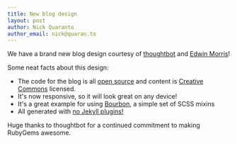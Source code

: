 ```yaml
---
title: New blog design
layout: post
author: Nick Quaranto
author_email: nick@quaran.to
---
```


We have a brand new blog design courtesy of [thoughtbot](http://thoughtbot.com) and [Edwin Morris](http://github.com/ehmorris)!

Some neat facts about this design:

* The code for the blog is all [open source](http://github.com/rubygems/rubygems.github.com) and content is [Creative Commons](http://creativecommons.org/licenses/by-sa/3.0/us/) licensed.
* It's now responsive, so it will look great on any device!
* It's a great example for using [Bourbon](http://bourbon.io/), a simple set of SCSS mixins
* All generated with [no Jekyll plugins!](http://quaran.to/blog/2013/01/09/use-jekyll-scss-coffeescript-without-plugins/)

Huge thanks to thoughtbot for a continued commitment to making RubyGems awesome.
